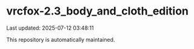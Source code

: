 # vrcfox-2.3_body_and_cloth_edition

Last updated: 2025-07-12 03:48:11

This repository is automatically maintained.
